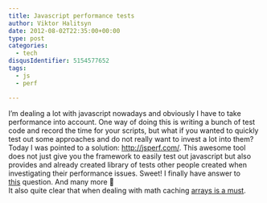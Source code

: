 ```yaml
---
title: Javascript performance tests
author: Viktor Halitsyn
date: 2012-08-02T22:35:00+00:00
type: post
categories:
  - tech
disqusIdentifier: 5154577652
tags:
  - js
  - perf

---
```

<div dir="ltr" style="text-align: left;">
  I&#8217;m dealing a lot with javascript nowadays and obviously I have to take performance into account. One way of doing this is writing a bunch of test code and record the time for your scripts, but what if you wanted to quickly test out some approaches and do not really want to invest a lot into them? Today I was pointed to a solution:&nbsp;<a href="http://jsperf.com/">http://jsperf.com/</a>. This awesome tool does not just give you the framework to easily test out javascript but also provides and already created library of tests other people created when investigating their performance issues. Sweet! I finally have answer to <a href="http://jsperf.com/o-vs-a-access">this</a>&nbsp;question. And many more 🙂<br />It also quite clear that when dealing with math caching <a href="http://jsperf.com/local-variables-vs-array-access">arrays is a must</a>.
</div>
